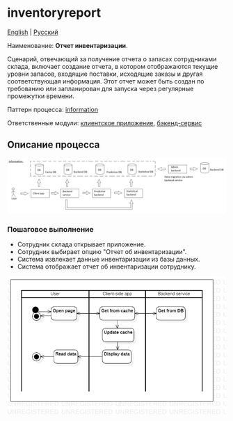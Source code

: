 # inventoryreport

[English](inventoryreport.md) | [Русский](inventoryreport.ru.md)

Наименование: **Отчет инвентаризации**.

Сценарий, отвечающий за получение отчета о запасах сотрудниками склада, включает создание отчета, в котором отображаются текущие уровни запасов, входящие поставки, исходящие заказы и другая соответствующая информация.
Этот отчет может быть создан по требованию или запланирован для запуска через регулярные промежутки времени.

Паттерн процесса: [information](../../processpatterns/information.md)

Ответственные модули: [клиентское приложение](../../frontend/warehouseclient.md), [бэкенд-сервис](../../backend/warehousebackend.md)

## Описание процесса

![information_overall](../../img/processpatterns/information_overall.png)

### Пошаговое выполнение

- Сотрудник склада открывает приложение.
- Сотрудник выбирает опцию "Отчет об инвентаризации".
- Система извлекает данные инвентаризации из базы данных.
- Система отображает отчет об инвентаризации сотруднику.

![customer.allorders](../../img/activitydiagrams/customer.allorders.png)
